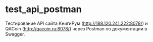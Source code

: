 # test_api_postman
Тестирование API сайта КнигиРум (http://188.120.241.222:8078/) и QACoin (http://qacoin.ru:8078/) через Postman по документации в Swagger.
